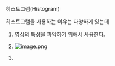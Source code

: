 히스토그램(Histogram)

히스토그램을 사용하는 이유는 다양하게 있는데

1. 영상의 특성을 파악하기 위해서 사용한다.

2. ![image.png](https://prod-files-secure.s3.us-west-2.amazonaws.com/8ecaf55e-48ac-41f2-bda9-e872343b5bac/f44057d3-7ed7-4f5f-b2a8-f32918c9483c/image.png)

3. 
